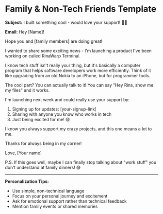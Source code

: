 # Family & Non-Tech Friends Template

**Subject:** I built something cool - would love your support! 🧜‍♀️

**Email:**
Hey [Name]!

Hope you and [family members] are doing great!

I wanted to share some exciting news - I'm launching a product I've been working on called RinaWarp Terminal. 

I know tech stuff isn't really your thing, but it's basically a computer program that helps software developers work more efficiently. Think of it like upgrading from an old Nokia to an iPhone, but for programmer tools.

The cool part? You can actually talk to it! You can say "Hey Rina, show me my files" and it works.

I'm launching next week and could really use your support by:
1. Signing up for updates: [your-signup-link]  
2. Sharing with anyone you know who works in tech
3. Just being excited for me! 😄

I know you always support my crazy projects, and this one means a lot to me.

Thanks for always being in my corner!

Love,
[Your name]

P.S. If this goes well, maybe I can finally stop talking about "work stuff" you don't understand at family dinners! 😅

---

**Personalization Tips:**
- Use simple, non-technical language
- Focus on your personal journey and excitement
- Ask for emotional support rather than technical feedback
- Mention family events or shared memories
